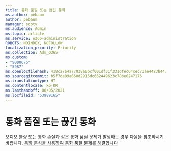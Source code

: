 ```yaml
---
title: 통화 품질 또는 끊긴 통화
ms.author: pebaum
author: pebaum
manager: scotv
ms.audience: Admin
ms.topic: article
ms.service: o365-administration
ROBOTS: NOINDEX, NOFOLLOW
localization_priority: Priority
ms.collection: Adm_O365
ms.custom:
- "9000675"
- "5987"
ms.openlocfilehash: 418c27b4a77038a0bcf001df31f331dfec64cec73ae4423b441c849b63e0bc48
ms.sourcegitcommit: b5f7da89a650d2915dc652449623c78be6247175
ms.translationtype: HT
ms.contentlocale: ko-KR
ms.lasthandoff: 08/05/2021
ms.locfileid: "53989165"
---
```

# <a name="call-quality-or-dropped-calls"></a>통화 품질 또는 끊긴 통화

오디오 불량 또는 통화 손실과 같은 통화 품질 문제가 발생하는 경우 다음을 참조하시기 바랍니다. [통화 분석을 사용하여 통화 품질 문제를 해결합니다](https://docs.microsoft.com/microsoftteams/use-call-analytics-to-troubleshoot-poor-call-quality#troubleshoot-call-quality-problems-using-call-analytics)